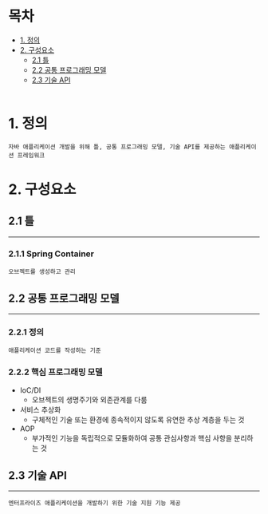 # 목차
- [1. 정의](#1-정의)  
- [2. 구성요소](#2-구성요소)  
    - [2.1 틀](#21-틀)  
    - [2.2 공통 프로그래밍 모델](#22-공통-프로그래밍-모델)  
    - [2.3 기술 API](#23-기술-api)  
&nbsp;
# 1. 정의
    자바 애플리케이션 개발을 위해 틀, 공통 프로그래밍 모델, 기술 API를 제공하는 애플리케이션 프레임워크
# 2. 구성요소
## 2.1 틀
***
### 2.1.1 Spring Container
    오브젝트를 생성하고 관리
## 2.2 공통 프로그래밍 모델
***
### 2.2.1 정의
    애플리케이션 코드를 작성하는 기준
### 2.2.2 핵심 프로그래밍 모델
- IoC/DI  
    - 오브젝트의 생명주기와 외존관계를 다룸
- 서비스 추상화
    - 구체적인 기술 또는 환경에 종속적이지 않도록 유연한 추상 계층을 두는 것
- AOP  
    - 부가적인 기능을 독립적으로 모듈화하여 공통 관심사항과 핵심 사항을 분리하는 것
## 2.3 기술 API
***
    엔터프라이즈 애플리케이션을 개발하기 위한 기술 지원 기능 제공